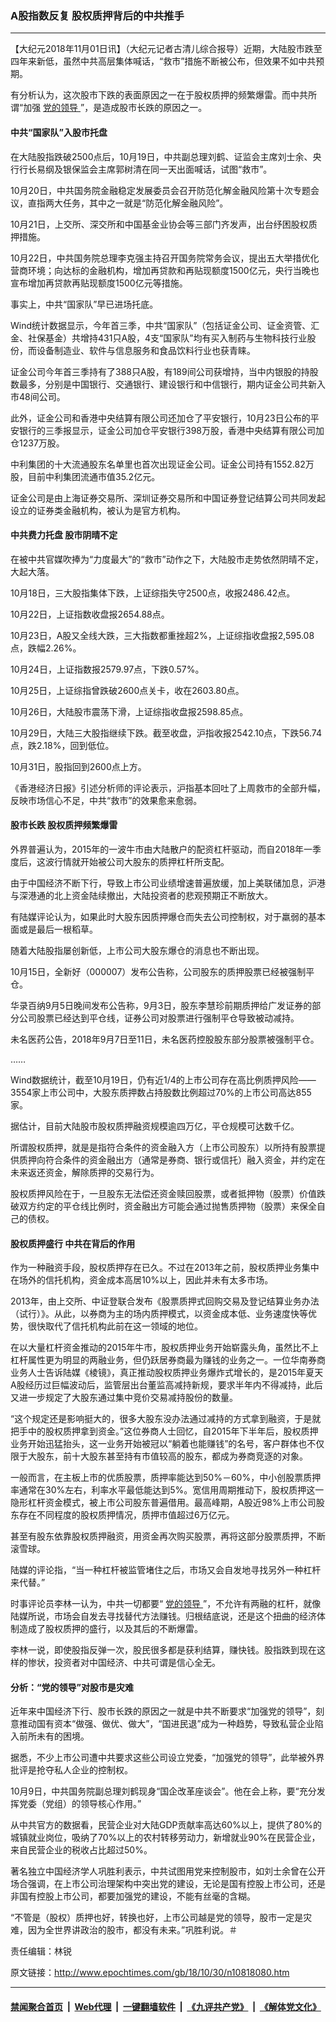### A股指数反复 股权质押背后的中共推手
------------------------

<p>
 【大纪元2018年11月01日讯】（大纪元记者古清儿综合报导）近期，大陆股市跌至四年来新低，虽然中共高层集体喊话，“救市”措施不断被公布，但效果不如中共预期。
</p>
<p>
 有分析认为，这次股市下跌的表面原因之一在于股权质押的频繁爆雷。而中共所谓“加强
 <a href="http://www.epochtimes.com/gb/tag/%E5%85%9A%E7%9A%84%E9%A2%86%E5%AF%BC.html">
  党的领导
 </a>
 ”，是造成股市长跌的原因之一。
</p>
<h4>
 中共“国家队”入股市托盘
</h4>
<p>
 在大陆股指跌破2500点后，10月19日，中共副总理刘鹤、证监会主席刘士余、央行行长易纲及银保监会主席郭树清在同一天出面喊话，试图“救市”。
</p>
<p>
 10月20日，中共国务院金融稳定发展委员会召开防范化解金融风险第十次专题会议，直指两大任务，其中之一就是“防范化解金融风险”。
</p>
<p>
 10月21日，上交所、深交所和中国基金业协会等三部门齐发声，出台纾困股权质押措施。
</p>
<p>
 10月22日，中共国务院总理李克强主持召开国务院常务会议，提出五大举措优化营商环境；向达标的金融机构，增加再贷款和再贴现额度1500亿元，央行当晚也宣布增加再贷款再贴现额度1500亿元等措施。
</p>
<p>
 事实上，中共“国家队”早已进场托底。
</p>
<p>
 Wind统计数据显示，今年首三季，中共“国家队”（包括证金公司、证金资管、汇金、社保基金）共增持431只A股，4支“国家队”均有买入制药与生物科技行业股份，而设备制造业、软件与信息服务和食品饮料行业也获青睐。
</p>
<p>
 证金公司今年首三季持有了388只A股，有189间公司获增持，当中内银股的持股数最多，分别是中国银行、交通银行、建设银行和中信银行，期内证金公司共新入市48间公司。
</p>
<p>
 此外，证金公司和香港中央结算有限公司还加仓了平安银行，10月23日公布的平安银行的三季报显示，证金公司加仓平安银行398万股，香港中央结算有限公司加仓1237万股。
</p>
<p>
 中利集团的十大流通股东名单里也首次出现证金公司。证金公司持有1552.82万股，目前中利集团流通市值35.2亿元。
</p>
<p>
 证金公司是由上海证券交易所、深圳证券交易所和中国证券登记结算公司共同发起设立的证券类金融机构，被认为是官方机构。
</p>
<h4>
 中共费力托盘 股市阴晴不定
</h4>
<p>
 在被中共官媒吹捧为“力度最大”的“救市”动作之下，大陆股市走势依然阴晴不定，大起大落。
</p>
<p>
 10月18日，三大股指集体下跌，上证综指失守2500点，收报2486.42点。
</p>
<p>
 10月22日，上证指数收盘报2654.88点。
</p>
<p>
 10月23日，A股又全线大跌，三大指数都重挫超2%，上证综指收盘报2,595.08点，跌幅2.26%。
</p>
<p>
 10月24日，上证指数报2579.97点，下跌0.57%。
</p>
<p>
 10月25日，上证综指曾跌破2600点关卡，收在2603.80点。
</p>
<p>
 10月26日，大陆股市震荡下滑，上证综指收盘报2598.85点。
</p>
<p>
 10月29日，大陆三大股指继续下跌。截至收盘，沪指收报2542.10点，下跌56.74点，跌2.18%，回到低位。
</p>
<p>
 10月31日，股指回到2600点上方。
</p>
<p>
 《香港经济日报》引述分析师的评论表示，沪指基本回吐了上周救市的全部升幅，反映市场信心不足，中共“救市”的效果愈来愈弱。
</p>
<h4>
 股市长跌 股权质押频繁爆雷
</h4>
<p>
 外界普遍认为，2015年的一波牛市由大陆散户的配资杠杆驱动，而自2018年一季度后，这波行情就开始被公司大股东的质押杠杆所支配。
</p>
<p>
 由于中国经济不断下行，导致上市公司业绩增速普遍放缓，加上美联储加息，沪港与深港通的北上资金陆续撤出，大陆投资者的悲观预期正不断放大。
</p>
<p>
 有陆媒评论认为，如果此时大股东因质押爆仓而失去公司控制权，对于羸弱的基本面或是最后一根稻草。
</p>
<p>
 随着大陆股指屡创新低，上市公司大股东爆仓的消息也不断出现。
</p>
<p>
 10月15日，全新好（000007）发布公告称，公司股东的质押股票已经被强制平仓。
</p>
<p>
 华录百纳9月5日晚间发布公告称，9月3日，股东李慧珍前期质押给广发证券的部分公司股票已经达到平仓线，证券公司对股票进行强制平仓导致被动减持。
</p>
<p>
 未名医药公告，2018年9月7日至11日，未名医药控股股东部分股票被强制平仓。
</p>
<p>
 ……
</p>
<p>
 Wind数据统计，截至10月19日，仍有近1/4的上市公司存在高比例质押风险——3554家上市公司中，大股东质押数占持股数比例超过70%的上市公司高达855家。
</p>
<p>
 据估计，目前大陆股市股权质押融资规模逾四万亿，平仓规模可达数千亿。
</p>
<p>
 所谓股权质押，就是是指符合条件的资金融入方（上市公司股东）以所持有股票提供质押向符合条件的资金融出方（通常是券商、银行或信托）融入资金，并约定在未来返还资金，解除质押的交易行为。
</p>
<p>
 股权质押风险在于，一旦股东无法偿还资金赎回股票，或者抵押物（股票）价值跌破双方约定的平仓线比例时，资金融出方可能会通过抛售质押物（股票）来保全自己的债权。
</p>
<h4>
 股权质押盛行 中共在背后的作用
</h4>
<p>
 作为一种融资手段，股权质押存在已久。不过在2013年之前，股权质押业务集中在场外的信托机构，资金成本高居10%以上，因此并未有太多市场。
</p>
<p>
 2013年，由上交所、中证登联合发布《股票质押式回购交易及登记结算业务办法（试行）》。从此，以券商为主的场内质押模式，以资金成本低、业务速度快等优势，很快取代了信托机构此前在这一领域的地位。
</p>
<p>
 在以大量杠杆资金推动的2015年牛市，股权质押业务开始崭露头角，虽然比不上杠杆属性更为明显的两融业务，但仍跃居券商最为赚钱的业务之一。一位华南券商业务人士告诉陆媒《棱镜》，真正推动股权质押业务爆炸式增长的，是2015年夏天A股经历过巨幅波动后，监管层出台董监高减持新规，要求半年内不得减持，此后又进一步规定了大股东通过集中竞价交易减持股份的数量。
</p>
<p>
 “这个规定还是影响挺大的，很多大股东没办法通过减持的方式拿到融资，于是就把手中的股权质押拿到资金。”这位券商人士回忆，自2015年下半年后，股权质押业务开始迅猛抬头，这一业务开始被冠以“躺着也能赚钱”的名号，客户群体也不仅限于大股东，前十大股东甚至持有市值较高的股东，都成为券商竞逐的对象。
</p>
<p>
 一般而言，在主板上市的优质股票，质押率能达到50%－60%，中小创股票质押率通常在30%左右，利率水平最低能达到5%。宽信用周期推动下，股权质押这一隐形杠杆资金模式，被上市公司股东普遍借用。最高峰期，A股近98%上市公司股东存在不同程度的股权质押情况，质押市值超过6万亿元。
</p>
<p>
 甚至有股东依靠股权质押融资，用资金再次购买股票，再将这部分股票质押，不断滚雪球。
</p>
<p>
 陆媒的评论指，“当一种杠杆被监管堵住之后，市场又会自发地寻找另外一种杠杆来代替。”
</p>
<p>
 时事评论员李林一认为，中共一切都要“
 <a href="http://www.epochtimes.com/gb/tag/%E5%85%9A%E7%9A%84%E9%A2%86%E5%AF%BC.html">
  党的领导
 </a>
 ”，不允许有两融的杠杆，就像陆媒所说，市场会自发去寻找替代方法赚钱。归根结底说，还是这个扭曲的经济体制造成了股权质押的盛行，以及其后的不断爆雷。
</p>
<p>
 李林一说，即使股指反弹一次，股民很多都是获利结算，赚快钱。股指跌到现在这样的惨状，投资者对中国经济、中共可谓是信心全无。
</p>
<h4>
 分析：“党的领导”对股市是灾难
</h4>
<p>
 近年来中国经济下行、股市长跌的原因之一就是中共不断要求“加强党的领导”，刻意推动国有资本“做强、做优、做大”，“国进民退”成为一种趋势，导致私营企业陷入前所未有的困境。
</p>
<p>
 据悉，不少上市公司遭中共要求这些公司设立党委，“加强党的领导”，此举被外界批评是抢夺私人企业的控制权。
</p>
<p>
 10月9日，中共国务院副总理刘鹤现身“国企改革座谈会”。他在会上称，要“充分发挥党委（党组）的领导核心作用。”
</p>
<p>
 从中共官方的数据看，民营企业对大陆GDP贡献率高达60%以上，提供了80%的城镇就业岗位，吸纳了70%以上的农村转移劳动力，新增就业90%在民营企业，来自民营企业的税收占比超过50%。
</p>
<p>
 著名独立中国经济学人巩胜利表示，中共试图用党来控制股市，如刘士余曾在公开场合强调，在上市公司治理架构中突出党的建设，无论是国有控股上市公司，还是非国有控股上市公司，都要加强党的建设，不能有丝毫的含糊。
</p>
<p>
 “不管是（股权）质押也好，转换也好，上市公司越是党的领导，股市一定是灾难，因为全世界讲政治的股市，都没有未来。”巩胜利说。＃
</p>
<p>
 责任编辑：林锐
</p>

原文链接：http://www.epochtimes.com/gb/18/10/30/n10818080.htm


------------------------
#### [禁闻聚合首页](https://github.com/gfw-breaker/banned-news/blob/master/README.md) &nbsp;|&nbsp; [Web代理](https://github.com/gfw-breaker/open-proxy/blob/master/README.md) &nbsp;|&nbsp; [一键翻墙软件](https://github.com/gfw-breaker/nogfw/blob/master/README.md) &nbsp;|&nbsp; [《九评共产党》](https://github.com/gfw-breaker/9ping.md/blob/master/README.md#九评之一评共产党是什么) &nbsp;|&nbsp; [《解体党文化》](https://github.com/gfw-breaker/jtdwh.md/blob/master/README.md#绪论)